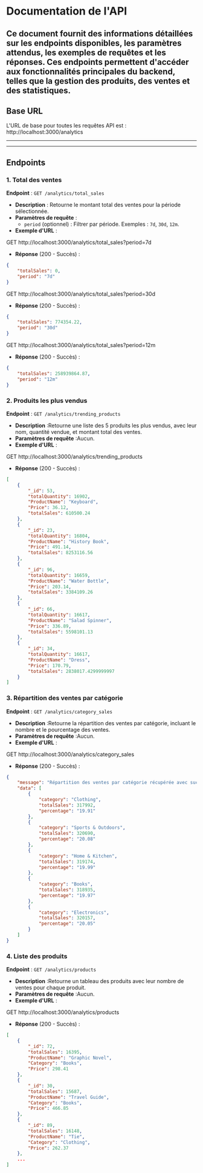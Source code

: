 # Documentation de l'API

Ce document fournit des informations détaillées sur les endpoints disponibles, les paramètres attendus, les exemples de requêtes et les réponses. Ces endpoints permettent d'accéder aux fonctionnalités principales du backend, telles que la gestion des produits, des ventes et des statistiques.
---

## Base URL

L'URL de base pour toutes les requêtes API est :
      http://localhost:3000/analytics

---

---

## Endpoints

### 1. **Total des ventes**

**Endpoint** : `GET /analytics/total_sales`

- **Description** : Retourne le montant total des ventes pour la période sélectionnée.
- **Paramètres de requête** :
  - `period` (optionnel) : Filtrer par période. Exemples : `7d`, `30d`, `12m`.
- **Exemple d'URL** :

GET http://localhost:3000/analytics/total_sales?period=7d

- **Réponse** (200 - Succès) :
```json
{
    "totalSales": 0,
    "period": "7d"
}
```
GET http://localhost:3000/analytics/total_sales?period=30d

- **Réponse** (200 - Succès) :
```json
{
    "totalSales": 774354.22,
    "period": "30d"
}
```
GET http://localhost:3000/analytics/total_sales?period=12m

- **Réponse** (200 - Succès) :
```json
{
    "totalSales": 258939864.87,
    "period": "12m"
}
```
### 2. **Produits les plus vendus**

**Endpoint** : `GET /analytics/trending_products`

- **Description** :Retourne une liste des 5 produits les plus vendus, avec leur nom, quantité vendue, et montant total des ventes.
- **Paramètres de requête** :Aucun.
- **Exemple d'URL** :

GET http://localhost:3000/analytics/trending_products

- **Réponse** (200 - Succès) :
```json
[
    {
        "_id": 53,
        "totalQuantity": 16902,
        "ProductName": "Keyboard",
        "Price": 36.12,
        "totalSales": 610500.24
    },
    {
        "_id": 23,
        "totalQuantity": 16804,
        "ProductName": "History Book",
        "Price": 491.14,
        "totalSales": 8253116.56
    },
    {
        "_id": 96,
        "totalQuantity": 16659,
        "ProductName": "Water Bottle",
        "Price": 203.14,
        "totalSales": 3384109.26
    },
    {
        "_id": 66,
        "totalQuantity": 16617,
        "ProductName": "Salad Spinner",
        "Price": 336.89,
        "totalSales": 5598101.13
    },
    {
        "_id": 34,
        "totalQuantity": 16617,
        "ProductName": "Dress",
        "Price": 170.79,
        "totalSales": 2838017.4299999997
    }
]
```
### 3. **Répartition des ventes par catégorie**

**Endpoint** : `GET /analytics/category_sales`

- **Description** :Retourne la répartition des ventes par catégorie, incluant le nombre et le pourcentage des ventes.
- **Paramètres de requête** :Aucun.
- **Exemple d'URL** :

GET http://localhost:3000/analytics/category_sales

- **Réponse** (200 - Succès) :
```json
{
    "message": "Répartition des ventes par catégorie récupérée avec succès.",
    "data": [
        {
            "category": "Clothing",
            "totalSales": 317992,
            "percentage": "19.91"
        },
        {
            "category": "Sports & Outdoors",
            "totalSales": 320690,
            "percentage": "20.08"
        },
        {
            "category": "Home & Kitchen",
            "totalSales": 319174,
            "percentage": "19.99"
        },
        {
            "category": "Books",
            "totalSales": 318935,
            "percentage": "19.97"
        },
        {
            "category": "Electronics",
            "totalSales": 320157,
            "percentage": "20.05"
        }
    ]
}
```
### 4. **Liste des produits**

**Endpoint** : `GET /analytics/products`

- **Description** :Retourne un tableau des produits avec leur nombre de ventes pour chaque produit.
- **Paramètres de requête** :Aucun.
- **Exemple d'URL** :

GET http://localhost:3000/analytics/products

- **Réponse** (200 - Succès) :
```json
[
    {
        "_id": 72,
        "totalSales": 16395,
        "ProductName": "Graphic Novel",
        "Category": "Books",
        "Price": 298.41
    },
    {
        "_id": 30,
        "totalSales": 15687,
        "ProductName": "Travel Guide",
        "Category": "Books",
        "Price": 466.85
    },
    {
        "_id": 89,
        "totalSales": 16148,
        "ProductName": "Tie",
        "Category": "Clothing",
        "Price": 262.37
    },
    ...
]
```